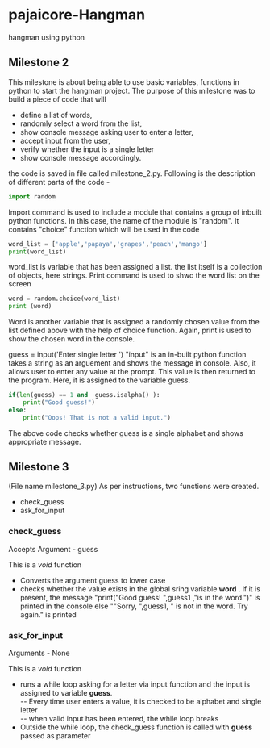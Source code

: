 # pajaicore-Hangman
hangman using python 
## Milestone 2
This milestone is about being able to use basic variables, functions in python to start the hangman project. The purpose of this milestone was to build a piece of code that will 
- define a list of words, 
- randomly select a word from the list, 
- show console message asking user to enter a letter, 
- accept input from the user, 
- verify whether the input is a single letter
- show console message accordingly.   

the code is saved in file called milestone_2.py. Following is the description of different parts of the code - 
```python
import random
```
Import command is used to include a module that contains a group of inbuilt python functions. In this case, the name of the module is "random". It contains "choice" function which will be used in the code 

```python
word_list = ['apple','papaya','grapes','peach','mango']
print(word_list)
```
word_list is variable that has been assigned a list. the list itself is a collection of objects, here strings. Print command is used to shwo the word list on the screen

```python
word = random.choice(word_list)
print (word)
```
Word is another variable that is assigned a randomly chosen value from the list defined above with the help of choice function.
Again, print is used to show the chosen word in the console. 

guess = input('Enter single letter ')
"input" is an in-built python function takes a string as an arguement and shows the message in console. Also, it allows user to enter any value at the prompt. This value is then returned to the program. Here, it is assigned to the variable guess. 

```python
if(len(guess) == 1 and  guess.isalpha() ):
    print("Good guess!") 
else:
    print("Oops! That is not a valid input.")
```
The above code checks whether guess is a single alphabet and shows appropriate message.  

## Milestone 3
(File name milestone_3.py)
As per instructions, two functions were created.
- check_guess
- ask_for_input

### check_guess
Accepts Argument - guess

This is a _void_ function 
- Converts the argument guess to lower case 
- checks whether the value exists in the global sring variable **word** . if it is present, the message "print("Good guess! ",guess1 ,"is in the word.")" is printed in the console else ""Sorry, ",guess1, " is not in the word. Try again." is printed

### ask_for_input 
Arguments - None 

This is a _void_ function 
- runs a while loop asking for a letter via input function and the input is assigned to variable **guess**.   
-- Every time user enters a value, it is checked to be alphabet and single letter  
-- when valid input has been entered, the while loop breaks
- Outside the while loop, the check_guess function is called with **guess** passed as parameter     
